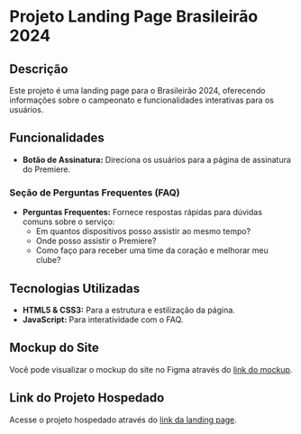# Projeto Landing Page Brasileirão 2024

## Descrição
Este projeto é uma landing page para o Brasileirão 2024, oferecendo informações sobre o campeonato e funcionalidades interativas para os usuários.

## Funcionalidades

- **Botão de Assinatura:** Direciona os usuários para a página de assinatura do Premiere.

### Seção de Perguntas Frequentes (FAQ)
- **Perguntas Frequentes:** Fornece respostas rápidas para dúvidas comuns sobre o serviço:
  - Em quantos dispositivos posso assistir ao mesmo tempo?
  - Onde posso assistir o Premiere?
  - Como faço para receber uma time da coração e melhorar meu clube?

## Tecnologias Utilizadas

- **HTML5 & CSS3:** Para a estrutura e estilização da página.
- **JavaScript:** Para interatividade com o FAQ.

## Mockup do Site

Você pode visualizar o mockup do site no Figma através do [link do mockup](https://www.figma.com/design/bBikugka58ByDqE6g1eXzi/BRASILEIRAO?node-id=0-1&t=Tz7BNlaGf4WRqqOH-1).

## Link do Projeto Hospedado

Acesse o projeto hospedado através do [link da landing page](https://landing-page-brasileirao.vercel.app/).
